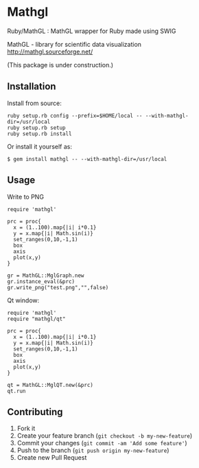 # Mathgl

Ruby/MathGL : MathGL wrapper for Ruby made using SWIG

MathGL - library for scientific data visualization
http://mathgl.sourceforge.net/

(This package is under construction.)

## Installation

Install from source:

    ruby setup.rb config --prefix=$HOME/local -- --with-mathgl-dir=/usr/local
    ruby setup.rb setup
    ruby setup.rb install

Or install it yourself as:

    $ gem install mathgl -- --with-mathgl-dir=/usr/local

## Usage

Write to PNG

    require 'mathgl'

    prc = proc{
      x = (1..100).map{|i| i*0.1}
      y = x.map{|i| Math.sin(i)}
      set_ranges(0,10,-1,1)
      box
      axis
      plot(x,y)
    }

    gr = MathGL::MglGraph.new
    gr.instance_eval(&prc)
    gr.write_png("test.png","",false)

Qt window:

    require 'mathgl'
    require "mathgl/qt"

    prc = proc{
      x = (1..100).map{|i| i*0.1}
      y = x.map{|i| Math.sin(i)}
      set_ranges(0,10,-1,1)
      box
      axis
      plot(x,y)
    }

    qt = MathGL::MglQT.new(&prc)
    qt.run

## Contributing

1. Fork it
2. Create your feature branch (`git checkout -b my-new-feature`)
3. Commit your changes (`git commit -am 'Add some feature'`)
4. Push to the branch (`git push origin my-new-feature`)
5. Create new Pull Request
